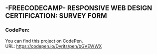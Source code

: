 ## -FREECODECAMP- RESPONSIVE WEB DESIGN CERTIFICATION: SURVEY FORM

### CodePen:
You can find this project on CodePen.  
URL: https://codepen.io/Dyrits/pen/bGVEWWX